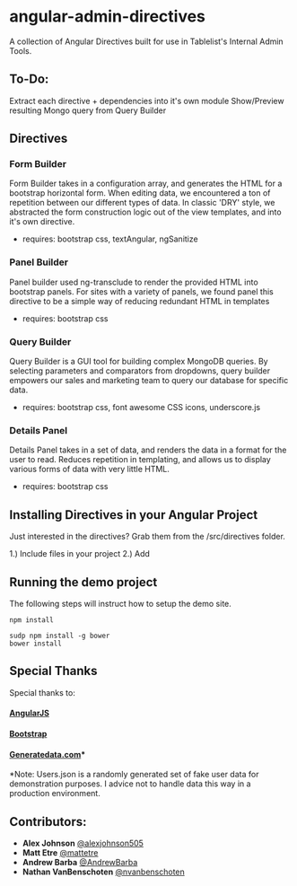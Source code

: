 angular-admin-directives
========================

A collection of Angular Directives built for use in Tablelist's Internal Admin Tools.


## To-Do:

Extract each directive + dependencies into it's own module
Show/Preview resulting Mongo query from Query Builder

## Directives

### Form Builder

Form Builder takes in a configuration array, and generates the HTML for a bootstrap horizontal form. When editing data, we encountered a ton of repetition between our different types of data. In classic 'DRY' style, we abstracted the form construction logic out of the view templates, and into it's own directive.

* requires: bootstrap css, textAngular, ngSanitize

### Panel Builder

Panel builder used ng-transclude to render the provided HTML into bootstrap panels. For sites with a variety of panels, we found panel this directive to be a simple way of reducing redundant HTML in templates

* requires: bootstrap css

### Query Builder

Query Builder is a GUI tool for building complex MongoDB queries. By selecting parameters and comparators from dropdowns, query builder empowers our sales and marketing team to query our database for specific data.

* requires: bootstrap css, font awesome CSS icons, underscore.js

### Details Panel

Details Panel takes in a set of data, and renders the data in a format for the user to read. Reduces repetition in templating, and allows us to display various forms of data with very little HTML.

* requires: bootstrap css

## Installing Directives in your Angular Project

Just interested in the directives? Grab them from the /src/directives folder.

1.) Include files in your project
2.) Add


## Running the demo project

The following steps will instruct how to setup the demo site.

```
npm install
```

```
sudp npm install -g bower
bower install
```

## Special Thanks
Special thanks to:

#### [AngularJS](https://angularjs.org)

#### [Bootstrap](https://github.com/twbs/bootstrap)

#### [Generatedata.com](http://generatedata.com)*
*Note: Users.json is a randomly generated set of fake user data for demonstration purposes. I advice not to handle data this way in a production environment.

## Contributors:

* __Alex Johnson__ [@alexjohnson505](https://github.com/alexjohnson505)
* __Matt Etre__ [@mattetre](https://github.com/mattetre)
* __Andrew Barba__ [@AndrewBarba](https://github.com/AndrewBarba)
* __Nathan VanBenschoten__ [@nvanbenschoten](https://github.com/nvanbenschoten)

